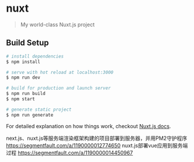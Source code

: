# nuxt

> My world-class Nuxt.js project

## Build Setup

``` bash
# install dependencies
$ npm install

# serve with hot reload at localhost:3000
$ npm run dev

# build for production and launch server
$ npm run build
$ npm start

# generate static project
$ npm run generate
```

For detailed explanation on how things work, checkout [Nuxt.js docs](https://nuxtjs.org).

next.js、nuxt.js等服务端渲染框架构建的项目部署到服务器，并用PM2守护程序 https://segmentfault.com/a/1190000012774650
nuxt.js部署vue应用到服务端过程 https://segmentfault.com/a/1190000014450967
